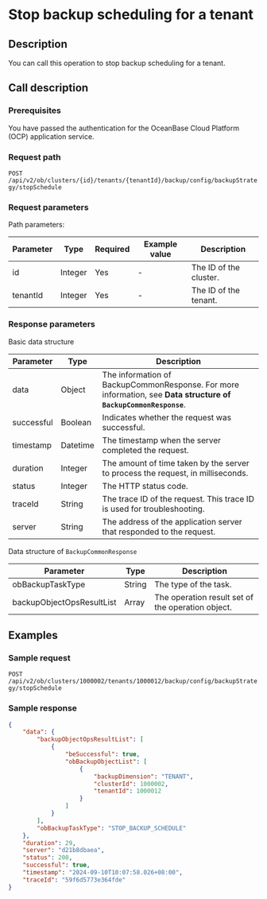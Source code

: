 ﻿# Stop backup scheduling for a tenant

## Description

You can call this operation to stop backup scheduling for a tenant.

## Call description

### Prerequisites

You have passed the authentication for the OceanBase Cloud Platform (OCP) application service.

### Request path

`POST /api/v2/ob/clusters/{id}/tenants/{tenantId}/backup/config/backupStrategy/stopSchedule`

### Request parameters

Path parameters:

|  Parameter  |  Type  |  Required  |  Example value  |  Description  |
|----------|--------|-------|---------|--------|
|  id        |  Integer  |  Yes    |  -   | The ID of the cluster.  |
|  tenantId  |  Integer  |  Yes    |  -   | The ID of the tenant.  |

### Response parameters

Basic data structure

|  Parameter  |  Type  | Description                               |
|----------|---------|-----------------------------------|
|  data  |  Object  | The information of BackupCommonResponse. For more information, see **Data structure of `BackupCommonResponse`**. |
|   successful   |  Boolean | Indicates whether the request was successful.                          |
|   timestamp  |   Datetime   | The timestamp when the server completed the request.                     |
| duration | Integer | The amount of time taken by the server to process the request, in milliseconds.                  |
| status | Integer | The HTTP status code.            |
| traceId | String | The trace ID of the request. This trace ID is used for troubleshooting.             |
| server | String | The address of the application server that responded to the request.                    |

Data structure of `BackupCommonResponse`

|  Parameter  |  Type  |  Description  |
|--------|----------|---------|
| obBackupTaskType  | String    | The type of the task.  |
| backupObjectOpsResultList | Array   | The operation result set of the operation object.  |

## Examples

### Sample request

`POST /api/v2/ob/clusters/1000002/tenants/1000012/backup/config/backupStrategy/stopSchedule`

### Sample response

```JSON
{
    "data": {
        "backupObjectOpsResultList": [
            {
                "beSuccessful": true,
                "obBackupObjectList": [
                    {
                        "backupDimension": "TENANT",
                        "clusterId": 1000002,
                        "tenantId": 1000012
                    }
                ]
            }
        ],
        "obBackupTaskType": "STOP_BACKUP_SCHEDULE"
    },
    "duration": 29,
    "server": "d21b8dbaea",
    "status": 200,
    "successful": true,
    "timestamp": "2024-09-10T10:07:58.026+08:00",
    "traceId": "59f6d5773e364fde"
}
```
